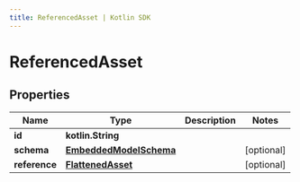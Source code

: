```yaml
---
title: ReferencedAsset | Kotlin SDK
---
```




# ReferencedAsset

## Properties
Name | Type | Description | Notes
------------ | ------------- | ------------- | -------------
**id** | **kotlin.String** |  | 
**schema** | [**EmbeddedModelSchema**](EmbeddedModelSchema) |  |  [optional]
**reference** | [**FlattenedAsset**](FlattenedAsset) |  |  [optional]




